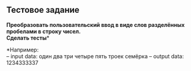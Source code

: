 ## Тестовое задание

**Преобразовать пользовательский ввод в виде слов разделённых пробелами в строку чисел.**\
**Сделать тесты***

*Например:\
– input data: один два три четыре пять троек семёрка
– output data: 1234333337

